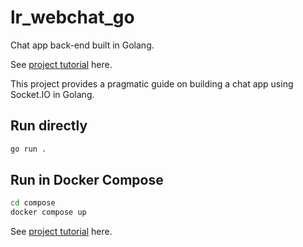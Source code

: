 # lr_webchat_go

Chat app back-end built in Golang.

See [project tutorial](https://www.literank.com/project/go-make-web-chat-app-with-socket-io-28/intro) here.

This project provides a pragmatic guide on building a chat app using Socket.IO in Golang.

## Run directly

```bash
go run .
```

## Run in Docker Compose

```bash
cd compose
docker compose up
```

See [project tutorial](https://www.literank.com/project/go-make-web-chat-app-with-socket-io-28/intro) here.
